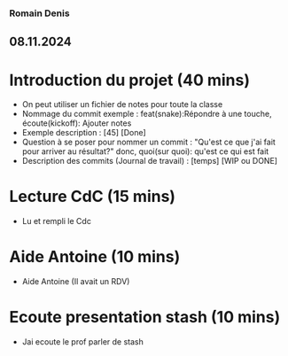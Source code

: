 ### Romain Denis

## 08.11.2024

# Introduction du projet (40 mins)

- On peut utiliser un fichier de notes pour toute la classe
- Nommage du commit exemple : feat(snake):Répondre à une touche, écoute(kickoff): Ajouter notes
- Exemple description : [45] [Done]
- Question à se poser pour nommer un commit : "Qu'est ce que j'ai fait pour arriver au résultat?" donc, quoi(sur quoi): qu'est ce qui est fait
- Description des commits (Journal de travail) : [temps] [WIP ou DONE]

# Lecture CdC (15 mins)

 - Lu et rempli le Cdc


# Aide Antoine (10 mins)

 - Aide Antoine (Il avait un RDV)

# Ecoute presentation stash (10 mins)

 - Jai ecoute le prof parler de stash